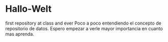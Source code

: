 # Hallo-Welt
first repository at class and ever
Poco a poco entendiendo el concepto de repositorio de datos. Espero empezar a verle mayor importancia en cuanto mas 
aprenda.
